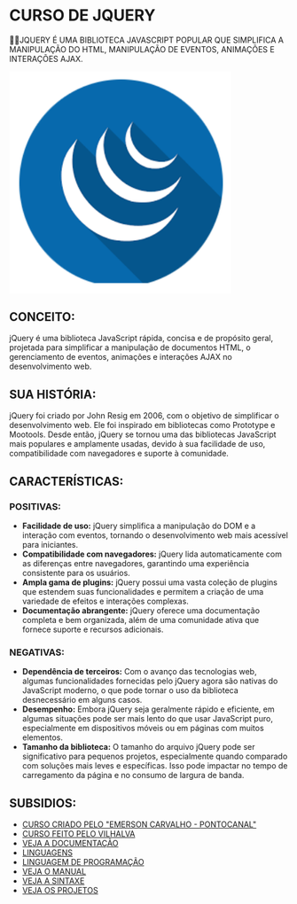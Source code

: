 # CURSO DE JQUERY
👨‍⚖️JQUERY É UMA BIBLIOTECA JAVASCRIPT POPULAR QUE SIMPLIFICA A MANIPULAÇÃO DO HTML, MANIPULAÇÃO DE EVENTOS, ANIMAÇÕES E INTERAÇÕES AJAX.

<img src="FOTO.png" align="center" width="400"> <br>

## CONCEITO:
jQuery é uma biblioteca JavaScript rápida, concisa e de propósito geral, projetada para simplificar a manipulação de documentos HTML, o gerenciamento de eventos, animações e interações AJAX no desenvolvimento web.

## SUA HISTÓRIA:
jQuery foi criado por John Resig em 2006, com o objetivo de simplificar o desenvolvimento web. Ele foi inspirado em bibliotecas como Prototype e Mootools. Desde então, jQuery se tornou uma das bibliotecas JavaScript mais populares e amplamente usadas, devido à sua facilidade de uso, compatibilidade com navegadores e suporte à comunidade.

## CARACTERÍSTICAS:
### POSITIVAS:
- **Facilidade de uso:** jQuery simplifica a manipulação do DOM e a interação com eventos, tornando o desenvolvimento web mais acessível para iniciantes.
- **Compatibilidade com navegadores:** jQuery lida automaticamente com as diferenças entre navegadores, garantindo uma experiência consistente para os usuários.
- **Ampla gama de plugins:** jQuery possui uma vasta coleção de plugins que estendem suas funcionalidades e permitem a criação de uma variedade de efeitos e interações complexas.
- **Documentação abrangente:** jQuery oferece uma documentação completa e bem organizada, além de uma comunidade ativa que fornece suporte e recursos adicionais.

### NEGATIVAS:
- **Dependência de terceiros:** Com o avanço das tecnologias web, algumas funcionalidades fornecidas pelo jQuery agora são nativas do JavaScript moderno, o que pode tornar o uso da biblioteca desnecessário em alguns casos.
- **Desempenho:** Embora jQuery seja geralmente rápido e eficiente, em algumas situações pode ser mais lento do que usar JavaScript puro, especialmente em dispositivos móveis ou em páginas com muitos elementos.
- **Tamanho da biblioteca:** O tamanho do arquivo jQuery pode ser significativo para pequenos projetos, especialmente quando comparado com soluções mais leves e específicas. Isso pode impactar no tempo de carregamento da página e no consumo de largura de banda.

## SUBSIDIOS:
- [CURSO CRIADO PELO "EMERSON CARVALHO - PONTOCANAL"](https://youtube.com/playlist?list=PLIZ0d6lKIbVpF5DffKAX5e9L119PleIqg&si=0yXFCkLc89VhGq2A)
- [CURSO FEITO PELO VILHALVA](https://github.com/VILHALVA)
- [VEJA A DOCUMENTAÇÃO](https://jquery.com/)
- [LINGUAGENS](https://github.com/VILHALVA/CURSO-DE-HTML-E-CSS)
- [LINGUAGEM DE PROGRAMAÇÃO](https://github.com/VILHALVA/CURSO-DE-JAVASCRIPT)
- [VEJA O MANUAL](./MANUAL.md) 
- [VEJA A SINTAXE](./SINTAXE.md)
- [VEJA OS PROJETOS](https://github.com/VILHALVA?tab=repositories&q=topic:JQUERY)